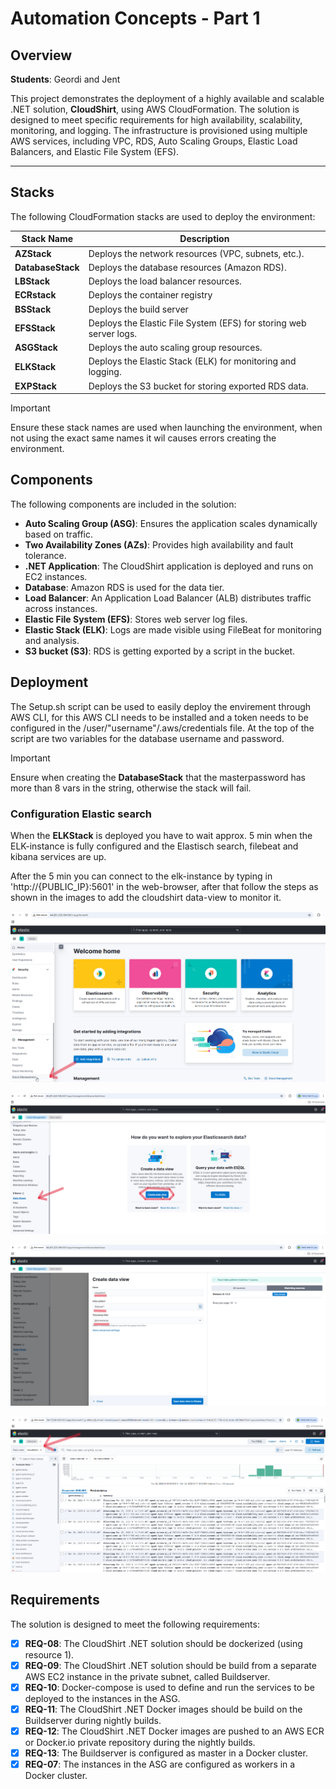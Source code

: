 # Automation Concepts - Part 1
## Overview
**Students**: Geordi and Jent

This project demonstrates the deployment of a highly available and scalable .NET solution, **CloudShirt**, using AWS CloudFormation. The solution is designed to meet specific requirements for high availability, scalability, monitoring, and logging. The infrastructure is provisioned using multiple AWS services, including VPC, RDS, Auto Scaling Groups, Elastic Load Balancers, and Elastic File System (EFS).

---

## Stacks
The following CloudFormation stacks are used to deploy the environment:

| **Stack Name**   | **Description**                                      |
|-------------------|------------------------------------------------------|
| **AZStack**       | Deploys the network resources (VPC, subnets, etc.). |
| **DatabaseStack** | Deploys the database resources (Amazon RDS).        |
| **LBStack**       | Deploys the load balancer resources.                |
| **ECRstack**      | Deploys the container registry                      |
| **BSStack**       | Deploys the build server                            |   
| **EFSStack**      | Deploys the Elastic File System (EFS) for storing web server logs. |
| **ASGStack**      | Deploys the auto scaling group resources.           |
| **ELKStack**      | Deploys the Elastic Stack (ELK) for monitoring and logging. |
| **EXPStack**      | Deploys the S3 bucket for storing exported RDS data. |

> [!IMPORTANT] 
> Ensure these stack names are used when launching the environment,
> when not using the exact same names it wil causes errors creating 
> the environment.

## Components
The following components are included in the solution:

- **Auto Scaling Group (ASG)**: Ensures the application scales dynamically based on traffic.
- **Two Availability Zones (AZs)**: Provides high availability and fault tolerance.
- **.NET Application**: The CloudShirt application is deployed and runs on EC2 instances.
- **Database**: Amazon RDS is used for the data tier. 
- **Load Balancer**: An Application Load Balancer (ALB) distributes traffic across instances.
- **Elastic File System (EFS)**: Stores web server log files.
- **Elastic Stack (ELK)**: Logs are made visible using FileBeat for monitoring and analysis.
- **S3 bucket (S3)**: RDS is getting exported by a script in the bucket.

## Deployment 
The Setup.sh script can be used to easily deploy the envirement through AWS CLI, for this AWS CLI needs to be installed and 
a token needs to be configured in the /user/"username"/.aws/credentials file. 
At the top of the script are two variables for the database username and password.
> [!IMPORTANT] 
> Ensure when creating the **DatabaseStack** that the masterpassword has
> more than 8 vars in the string, otherwise the stack will fail.

### Configuration Elastic search
When the **ELKStack** is deployed you have to wait approx. 5 min when the ELK-instance is fully configured and the Elastisch search, filebeat and kibana
services are up. 

After the 5 min you can connect to the elk-instance by typing in 'http://{PUBLIC_IP}:5601' in the web-browser, after that follow the steps as shown in the images
to add the cloudshirt data-view to monitor it.

![stack_management](https://github.com/513948/Automation-concepts-part1/blob/main/images/stack_management.png)

![data_views](https://github.com/513948/Automation-concepts-part1/blob/main/images/data_views.png)

![create_data_view](https://github.com/513948/Automation-concepts-part1/blob/main/images/create_data_view.png)

![overview](https://github.com/513948/Automation-concepts-part1/blob/main/images/overview.png)

## Requirements
The solution is designed to meet the following requirements:

- [x] **REQ-08**: The CloudShirt .NET solution should be dockerized (using resource 1).
- [x] **REQ-09**: The CloudShirt .NET solution should be build from a separate AWS EC2 instance in the private subnet, called Buildserver.
- [x] **REQ-10**: Docker-compose is used to define and run the services to be deployed to the instances in the ASG.
- [x] **REQ-11**: The CloudShirt .NET Docker images should be build on the Buildserver during nightly builds.
- [x] **REQ-12**: The CloudShirt .NET Docker images are pushed to an AWS ECR or Docker.io private repository during the nightly builds.
- [x] **REQ-13**: The Buildserver is configured as master in a Docker cluster.
- [x] **REQ-07**: The instances in the ASG are configured as workers in a Docker cluster.
